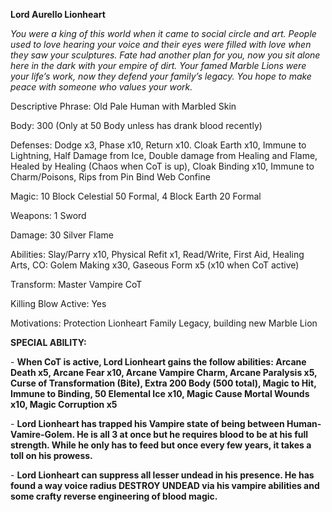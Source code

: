 **Lord Aurello Lionheart**

*You were a king of this world when it came to social circle and art. People used to love hearing your voice and their eyes were filled with love when they saw your sculptures. Fate had another plan for you, now you sit alone here in the dark with your empire of dirt. Your famed Marble Lions were your life’s work, now they defend your family’s legacy. You hope to make peace with someone who values your work.*

Descriptive Phrase: Old Pale Human with Marbled Skin

Body: 300 (Only at 50 Body unless has drank blood recently)

Defenses: Dodge x3, Phase x10, Return x10. Cloak Earth x10, Immune to Lightning, Half Damage from Ice, Double damage from Healing and Flame, Healed by Healing (Chaos when CoT is up), Cloak Binding x10, Immune to Charm/Poisons, Rips from Pin Bind Web Confine

Magic: 10 Block Celestial 50 Formal, 4 Block Earth 20 Formal

Weapons: 1 Sword

Damage: 30 Silver Flame 

Abilities: Slay/Parry x10, Physical Refit x1, Read/Write, First Aid, Healing Arts, CO: Golem Making x30, Gaseous Form x5 (x10 when CoT active)

Transform: Master Vampire CoT

Killing Blow Active: Yes

Motivations: Protection Lionheart Family Legacy, building new Marble Lion

**SPECIAL ABILITY:** 

\-    **When CoT is active, Lord Lionheart gains the follow abilities: Arcane Death x5, Arcane Fear x10, Arcane Vampire Charm, Arcane Paralysis x5, Curse of Transformation (Bite), Extra 200 Body (500 total), Magic to Hit, Immune to Binding, 50 Elemental Ice x10, Magic Cause Mortal Wounds x10, Magic Corruption x5**

\-    **Lord Lionheart has trapped his Vampire state of being between Human-Vamire-Golem. He is all 3 at once but he requires blood to be at his full strength. While he only has to feed but once every few years, it takes a toll on his prowess.**

\-    **Lord Lionheart can suppress all lesser undead in his presence. He has found a way voice radius DESTROY UNDEAD via his vampire abilities and some crafty reverse engineering of blood magic.** 

 